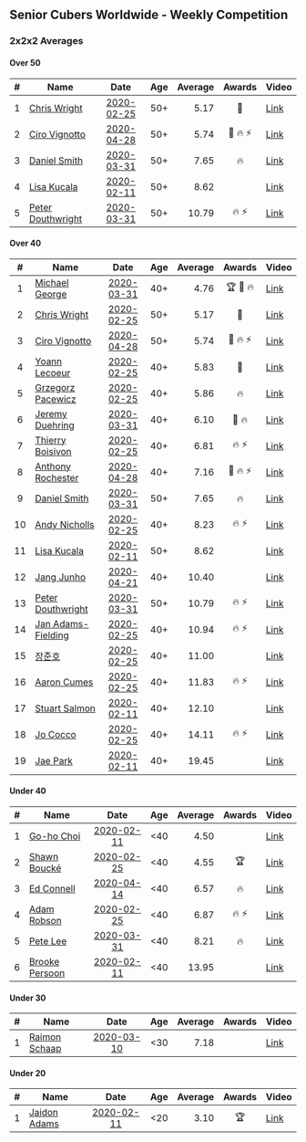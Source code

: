 ## Senior Cubers Worldwide - Weekly Competition
### 2x2x2 Averages

#### Over 50

| # | Name | Date | Age | Average | Awards | Video |
| :--: | -- | :--: | :--: | --: | :--: | -- |
| 1 | [Chris Wright](../persons/chris_wright.md) | [2020-02-25](results/2020-02-25.md) | 50+ | 5.17 | 🥈 | [Link](https://www.facebook.com/events/2972213492840148/permalink/2980258662035631/) |
| 2 | [Ciro Vignotto](../persons/ciro_vignotto.md) | [2020-04-28](results/2020-04-28.md) | 50+ | 5.74 | 🥈 🔥 ⚡ | [Link](https://www.facebook.com/events/535188653858103/permalink/535791083797860/) |
| 3 | [Daniel Smith](../persons/daniel_smith.md) | [2020-03-31](results/2020-03-31.md) | 50+ | 7.65 | 🔥 | [Link](https://www.facebook.com/events/637372103486119/permalink/640639133159416/) |
| 4 | [Lisa Kucala](../persons/lisa_kucala.md) | [2020-02-11](results/2020-02-11.md) | 50+ | 8.62 |  | [Link](https://www.facebook.com/events/176704156956327/permalink/177822780177798/) |
| 5 | [Peter Douthwright](../persons/peter_douthwright.md) | [2020-03-31](results/2020-03-31.md) | 50+ | 10.79 | 🔥 ⚡ | [Link](https://www.facebook.com/events/637372103486119/permalink/641080066448656/) |

#### Over 40

| # | Name | Date | Age | Average | Awards | Video |
| :--: | -- | :--: | :--: | --: | :--: | -- |
| 1 | [Michael George](../persons/michael_george.md) | [2020-03-31](results/2020-03-31.md) | 40+ | 4.76 | 🏆 🥇 🔥 | [Link](https://www.facebook.com/events/637372103486119/permalink/637382556818407/) |
| 2 | [Chris Wright](../persons/chris_wright.md) | [2020-02-25](results/2020-02-25.md) | 50+ | 5.17 | 🥈 | [Link](https://www.facebook.com/events/2972213492840148/permalink/2980258662035631/) |
| 3 | [Ciro Vignotto](../persons/ciro_vignotto.md) | [2020-04-28](results/2020-04-28.md) | 50+ | 5.74 | 🥈 🔥 ⚡ | [Link](https://www.facebook.com/events/535188653858103/permalink/535791083797860/) |
| 4 | [Yoann Lecoeur](../persons/yoann_lecoeur.md) | [2020-02-25](results/2020-02-25.md) | 40+ | 5.83 | 🥉 | [Link](https://www.facebook.com/events/2972213492840148/permalink/2982133431848154/) |
| 5 | [Grzegorz Pacewicz](../persons/grzegorz_pacewicz.md) | [2020-02-25](results/2020-02-25.md) | 40+ | 5.86 | 🔥 | [Link](https://www.facebook.com/events/2972213492840148/permalink/2983614901700007/) |
| 6 | [Jeremy Duehring](../persons/jeremy_duehring.md) | [2020-03-31](results/2020-03-31.md) | 40+ | 6.10 | 🥈 🔥 | [Link](https://www.facebook.com/events/637372103486119/permalink/638302930059703/) |
| 7 | [Thierry Boisivon](../persons/thierry_boisivon.md) | [2020-02-25](results/2020-02-25.md) | 40+ | 6.81 | 🔥 ⚡ | [Link](https://www.facebook.com/events/2972213492840148/permalink/2984510984943732/) |
| 8 | [Anthony Rochester](../persons/anthony_rochester.md) | [2020-04-28](results/2020-04-28.md) | 40+ | 7.16 | 🥉 🔥 ⚡ | [Link](https://www.facebook.com/events/535188653858103/permalink/535220337188268/) |
| 9 | [Daniel Smith](../persons/daniel_smith.md) | [2020-03-31](results/2020-03-31.md) | 50+ | 7.65 | 🔥 | [Link](https://www.facebook.com/events/637372103486119/permalink/640639133159416/) |
| 10 | [Andy Nicholls](../persons/andy_nicholls.md) | [2020-02-25](results/2020-02-25.md) | 40+ | 8.23 | 🔥 ⚡ | [Link](https://www.facebook.com/events/2972213492840148/permalink/2980371598691004/) |
| 11 | [Lisa Kucala](../persons/lisa_kucala.md) | [2020-02-11](results/2020-02-11.md) | 50+ | 8.62 |  | [Link](https://www.facebook.com/events/176704156956327/permalink/177822780177798/) |
| 12 | [Jang Junho](../persons/jang_junho.md) | [2020-04-21](results/2020-04-21.md) | 40+ | 10.40 |  | [Link](https://www.facebook.com/events/880278499062375/permalink/884489028641322/) |
| 13 | [Peter Douthwright](../persons/peter_douthwright.md) | [2020-03-31](results/2020-03-31.md) | 50+ | 10.79 | 🔥 ⚡ | [Link](https://www.facebook.com/events/637372103486119/permalink/641080066448656/) |
| 14 | [Jan Adams-Fielding](../persons/jan_adams-fielding.md) | [2020-02-25](results/2020-02-25.md) | 40+ | 10.94 | 🔥 ⚡ | [Link](https://www.facebook.com/events/2972213492840148/permalink/2982607318467432/) |
| 15 | [장준호](../persons/장준호.md) | [2020-02-25](results/2020-02-25.md) | 40+ | 11.00 |  | [Link](https://www.facebook.com/events/2972213492840148/permalink/2986047558123408/) |
| 16 | [Aaron Cumes](../persons/aaron_cumes.md) | [2020-02-25](results/2020-02-25.md) | 40+ | 11.83 | 🔥 ⚡ | [Link](https://www.facebook.com/events/2972213492840148/permalink/2981566378571526/) |
| 17 | [Stuart Salmon](../persons/stuart_salmon.md) | [2020-02-11](results/2020-02-11.md) | 40+ | 12.10 |  | [Link](https://www.facebook.com/events/176704156956327/permalink/181182663175143/) |
| 18 | [Jo Cocco](../persons/jo_cocco.md) | [2020-02-25](results/2020-02-25.md) | 40+ | 14.11 | 🔥 ⚡ | [Link](https://www.facebook.com/events/2972213492840148/permalink/2981767918551372/) |
| 19 | [Jae Park](../persons/jae_park.md) | [2020-02-11](results/2020-02-11.md) | 40+ | 19.45 |  | [Link](https://www.facebook.com/events/176704156956327/permalink/177449880215088/) |

#### Under 40

| # | Name | Date | Age | Average | Awards | Video |
| :--: | -- | :--: | :--: | --: | :--: | -- |
| 1 | [Go-ho Choi](../persons/go-ho_choi.md) | [2020-02-11](results/2020-02-11.md) | <40 | 4.50 |  | [Link](https://www.facebook.com/events/176704156956327/permalink/178287783464631/) |
| 2 | [Shawn Boucké](../persons/shawn_boucke.md) | [2020-02-25](results/2020-02-25.md) | <40 | 4.55 | 🏆 | [Link](https://www.facebook.com/events/2972213492840148/permalink/2975010722560425/) |
| 3 | [Ed Connell](../persons/ed_connell.md) | [2020-04-14](results/2020-04-14.md) | <40 | 6.57 | 🔥 | [Link](https://www.facebook.com/events/982619255468618/permalink/985744501822760/) |
| 4 | [Adam Robson](../persons/adam_robson.md) | [2020-02-25](results/2020-02-25.md) | <40 | 6.87 | 🔥 ⚡ | [Link](https://www.facebook.com/events/2972213492840148/permalink/2979462932115204/) |
| 5 | [Pete Lee](../persons/pete_lee.md) | [2020-03-31](results/2020-03-31.md) | <40 | 8.21 | 🔥 | [Link](https://www.facebook.com/events/637372103486119/permalink/639529199937076/) |
| 6 | [Brooke Persoon](../persons/brooke_persoon.md) | [2020-02-11](results/2020-02-11.md) | <40 | 13.95 |  | [Link](https://www.facebook.com/events/176704156956327/permalink/181292296497513/) |

#### Under 30

| # | Name | Date | Age | Average | Awards | Video |
| :--: | -- | :--: | :--: | --: | :--: | -- |
| 1 | [Raimon Schaap](../persons/raimon_schaap.md) | [2020-03-10](results/2020-03-10.md) | <30 | 7.18 |  | [Link](https://www.facebook.com/events/654143022005686/permalink/657641461655842/) |

#### Under 20

| # | Name | Date | Age | Average | Awards | Video |
| :--: | -- | :--: | :--: | --: | :--: | -- |
| 1 | [Jaidon Adams](../persons/jaidon_adams.md) | [2020-02-11](results/2020-02-11.md) | <20 | 3.10 | 🏆 | [Link](https://www.facebook.com/events/176704156956327/permalink/180633799896696/) |


<!-- Global site tag (gtag.js) - Google Analytics -->
<script async src="https://www.googletagmanager.com/gtag/js?id=UA-86348435-3"></script>
<script>window.dataLayer = window.dataLayer || []; function gtag() {dataLayer.push(arguments);} gtag('js', new Date()); gtag('config', 'UA-86348435-3');</script>
